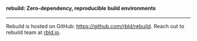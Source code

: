 #### rebuild: Zero-dependency, reproducible build environments

---

Rebuild is hosted on GitHub: https://github.com/rbld/rebuild.
Reach out to rebuild team at [rbld.io](http://rbld.io).

